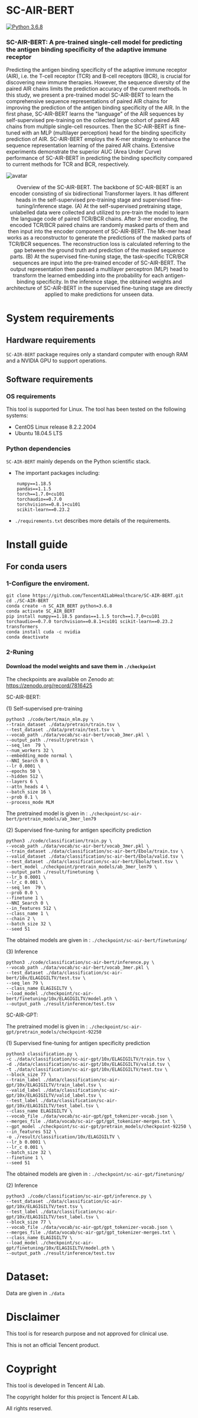 # SC-AIR-BERT

[![Python 3.6.8](https://img.shields.io/badge/python-3.6.8-brightgreen)](https://www.python.org/) 

### SC-AIR-BERT: A pre-trained single-cell model for predicting the antigen binding specificity of the adaptive immune receptor
Predicting the antigen binding specificity of the adaptive immune receptor (AIR), i.e. the T-cell receptor (TCR) and B-cell receptors (BCR), is crucial for discovering new immune therapies. However, the sequence diversity of the paired AIR chains limits the prediction accuracy of the current methods. In this study, we present a pre-trained model SC-AIR-BERT to learn the comprehensive sequence representations of paired AIR chains for improving the prediction of the antigen binding specificity of the AIR. In the first phase, SC-AIR-BERT learns the "language" of the AIR sequences by self-supervised pre-training on the collected large cohort of paired AIR chains from multiple single-cell resources. Then the SC-AIR-BERT is fine-tuned  with an MLP (multilayer perception) head for the binding specificity prediction of AIR. SC-AIR-BERT employs the K-mer strategy to enhance the sequence representation learning of the paired AIR chains. Extensive experiments demonstrate the superior AUC (Area Under Curve) performance of SC-AIR-BERT in predicting the binding specificity compared to current methods for TCR and BCR, respectively.

![avatar](./figure/SC-AIR-BERT.jpg)

<center>Overview of the SC-AIR-BERT. The backbone of SC-AIR-BERT is an encoder consisting of six bidirectional Transformer layers. It has different heads in the self-supervised pre-training stage and supervised fine-tuning/inference stage. (A) At the self-supervised pretraining stage, unlabelled data were collected and utilized to pre-train the model to learn the language code of paired TCR/BCR chains. After 3-mer encoding, the encoded TCR/BCR paired chains are randomly masked parts of them and then input into the encoder component of SC-AIR-BERT. The Mk-mer head works as a reconstructor to generate the predictions of the masked parts of TCR/BCR sequences. The reconstruction loss is calculated referring to the gap between the ground truth and prediction of the masked sequence parts. (B) At the supervised fine-tuning stage, the task-specific TCR/BCR sequences are input into the pre-trained encoder of SC-AIR-BERT. The output representation then passed a multilayer perceptron (MLP) head to transform the learned embedding into the probability for each antigen-binding specificity. In the inference stage, the obtained weights and architecture of SC-AIR-BERT in the supervised fine-tuning stage are directly applied to make predictions for unseen data. </center>

# System requirements
## Hardware requirements
`SC-AIR-BERT` package requires only a standard computer with enough RAM and a NVIDIA GPU to support operations.
## Software requirements
### OS requirements
This tool is supported for Linux. The tool has been tested on the following systems: <br>
+ CentOS Linux release 8.2.2.2004
+ Ubuntu 18.04.5 LTS
### Python dependencies
`SC-AIR-BERT` mainly depends on the Python scientific stack.   <br>

+ The important packages including:
```
    numpy==1.18.5
    pandas==1.1.5
    torch==1.7.0+cu101
    torchaudio==0.7.0
    torchvision==0.8.1+cu101
    scikit-learn==0.23.2
```
+ `./requirements.txt` describes more details of the requirements.    

# Install guide

## For conda users

### 1-Configure the enviroment.
```
git clone https://github.com/TencentAILabHealthcare/SC-AIR-BERT.git 
cd ./SC-AIR-BERT
conda create -n SC_AIR_BERT python=3.6.8
conda activate SC_AIR_BERT
pip install numpy==1.18.5 pandas==1.1.5 torch==1.7.0+cu101 torchaudio==0.7.0 torchvision==0.8.1+cu101 scikit-learn==0.23.2 transformers
conda install cuda -c nvidia
conda deactivate
```

### 2-Runing

#### Download the model weights and save them in `./checkpoint`

The checkpoints are available on Zenodo at: https://zenodo.org/record/7816425

SC-AIR-BERT:

(1) Self-supervised pre-training

    python3 ./code/bert/main_mlm.py \
    --train_dataset ./data/pretrain/train.tsv \
    --test_dataset ./data/pretrain/test.tsv \
    --vocab_path ./data/vocab/sc-air-bert/vocab_3mer.pkl \
    --output_path ./result/pretrain \
    --seq_len  79 \
    --num_workers 32 \
    --embedding_mode normal \
    --NNI_Search 0 \
    --lr 0.0001 \
    --epochs 50 \
    --hidden 512 \
    --layers 6 \
    --attn_heads 4 \
    --batch_size 16 \
    --prob 0.1 \
    --process_mode MLM

The pretrained model is given in : `./checkpoint/sc-air-bert/pretrain_models/ab_3mer_len79`

(2) Supervised fine-tuning for antigen specificity prediction

    python3 ./code/classification/train.py \
    --vocab_path ./data/vocab/sc-air-bert/vocab_3mer.pkl \
    --train_dataset ./data/classification/sc-air-bert/Ebola/train.tsv \
    --valid_dataset ./data/classification/sc-air-bert/Ebola/valid.tsv \
    --test_dataset ./data/classification/sc-air-bert/Ebola/test.tsv \
    --bert_model ./checkpoint/pretrain_models/ab_3mer_len79 \
    --output_path ./result/finetuning \
    --lr_b 0.0001 \
    --lr_c 0.001 \
    --seq_len  79 \
    --prob 0.0 \
    --finetune 1 \
    --NNI_Search 0 \
    --in_features 512 \
    --class_name 1 \
    --chain 2 \
    --batch_size 32 \
    --seed 51

The obtained models are given in : `./checkpoint/sc-air-bert/finetuning/`

(3) Inference
    
    python3 ./code/classification/sc-air-bert/inference.py \
    --vocab_path ./data/vocab/sc-air-bert/vocab_3mer.pkl \
    --test_dataset ./data/classification/sc-air-bert/10x/ELAGIGILTV/test.tsv \
    --seq_len 79 \
    --class_name ELAGIGILTV \
    --load_model ./checkpoint/sc-air-bert/finetuning/10x/ELAGIGILTV/model.pth \
    --output_path ./result/inference/test.tsv

SC-AIR-GPT:

The pretrained model is given in : `./checkpoint/sc-air-gpt/pretrain_models/checkpoint-92250`

(1) Supervised fine-tuning for antigen specificity prediction

    python3 classification.py \
    -c ./data/classification/sc-air-gpt/10x/ELAGIGILTV/train.tsv \
    -d ./data/classification/sc-air-gpt/10x/ELAGIGILTV/valid.tsv \
    -t ./data/classification/sc-air-gpt/10x/ELAGIGILTV/test.tsv \
    --block_size 77 \
    --train_label ./data/classification/sc-air-gpt/10x/ELAGIGILTV/train_label.tsv \
    --valid_label ./data/classification/sc-air-gpt/10x/ELAGIGILTV/valid_label.tsv \
    --test_label ./data/classification/sc-air-gpt/10x/ELAGIGILTV/test_label.tsv \
    --class_name ELAGIGILTV \
    --vocab_file ./data/vocab/sc-air-gpt/gpt_tokenizer-vocab.json \
    --merges_file ./data/vocab/sc-air-gpt/gpt_tokenizer-merges.txt \
    --gpt_model ./checkpoint/sc-air-gpt/pretrain_models/checkpoint-92250 \
    --in_features 512 \
    -o ./result/classification/10x/ELAGIGILTV \
    --lr_b 0.0001 \
    --lr_c 0.001 \
    --batch_size 32 \
    --finetune 1 \
    --seed 51

The obtained models are given in : `./checkpoint/sc-air-gpt/finetuning/`

(2) Inference
    
    python3 ./code/classification/sc-air-gpt/inference.py \
    --test_dataset ./data/classification/sc-air-gpt/10x/ELAGIGILTV/test.tsv \
    --test_label ./data/classification/sc-air-gpt/10x/ELAGIGILTV/test_label.tsv \
    --block_size 77 \
    --vocab_file ./data/vocab/sc-air-gpt/gpt_tokenizer-vocab.json \
    --merges_file ./data/vocab/sc-air-gpt/gpt_tokenizer-merges.txt \
    --class_name ELAGIGILTV \
    --load_model ./checkpoint/sc-air-gpt/finetuning/10x/ELAGIGILTV/model.pth \
    --output_path ./result/inference/test.tsv

# Dataset:

Data are given in `./data`

# Disclaimer
This tool is for research purpose and not approved for clinical use.

This is not an official Tencent product.

# Coypright

This tool is developed in Tencent AI Lab.

The copyright holder for this project is Tencent AI Lab.

All rights reserved.